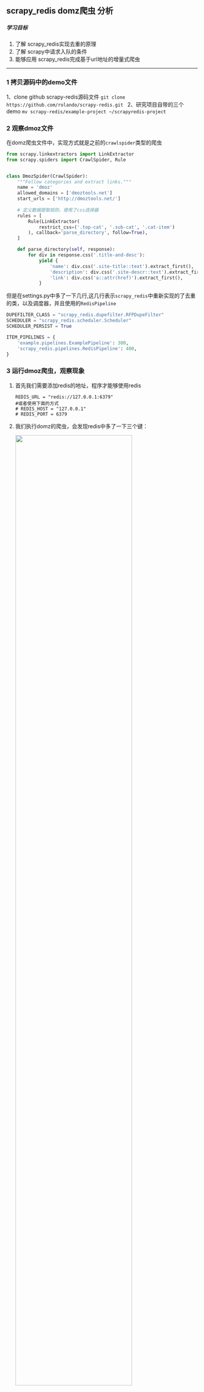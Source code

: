 
##  scrapy_redis domz爬虫 分析

##### 学习目标
1. 了解 scrapy_redis实现去重的原理
2. 了解 scrapy中请求入队的条件
2. 能够应用 scrapy_redis完成基于url地址的增量式爬虫

---------------

### 1 拷贝源码中的demo文件

  1、clone github scrapy-redis源码文件 
  	`git clone https://github.com/rolando/scrapy-redis.git `
  2、研究项目自带的三个demo
  	`mv scrapy-redis/example-project ~/scrapyredis-project`
  	
  	
### 2 观察dmoz文件
在domz爬虫文件中，实现方式就是之前的`crawlspider`类型的爬虫

```python
from scrapy.linkextractors import LinkExtractor
from scrapy.spiders import CrawlSpider, Rule


class DmozSpider(CrawlSpider):
    """Follow categories and extract links."""
    name = 'dmoz'
    allowed_domains = ['dmoztools.net']
    start_urls = ['http://dmoztools.net/']
    
    # 定义数据提取规则，使用了css选择器
    rules = [
        Rule(LinkExtractor(
            restrict_css=('.top-cat', '.sub-cat', '.cat-item')
        ), callback='parse_directory', follow=True),
    ]

    def parse_directory(self, response):
        for div in response.css('.title-and-desc'):
            yield {
                'name': div.css('.site-title::text').extract_first(),
                'description': div.css('.site-descr::text').extract_first().strip(),
                'link': div.css('a::attr(href)').extract_first(),
            }

```

但是在settings.py中多了一下几行,这几行表示`scrapy_redis`中重新实现的了去重的类，以及调度器，并且使用的`RedisPipeline`

```python
DUPEFILTER_CLASS = "scrapy_redis.dupefilter.RFPDupeFilter"
SCHEDULER = "scrapy_redis.scheduler.Scheduler"
SCHEDULER_PERSIST = True

ITEM_PIPELINES = {
    'example.pipelines.ExamplePipeline': 300,
    'scrapy_redis.pipelines.RedisPipeline': 400,
}
```

### 3 运行dmoz爬虫，观察现象

1. 首先我们需要添加redis的地址，程序才能够使用redis

    ```
    REDIS_URL = "redis://127.0.0.1:6379"
    #或者使用下面的方式
    # REDIS_HOST = "127.0.0.1"
    # REDIS_PORT = 6379
    ```
    
2. 我们执行domz的爬虫，会发现redis中多了一下三个键：
  
    <img src="../images/domz运行现象.png" width = "80%" /> 
    
3. 继续执行程序

    继续执行程序，会发现程序在前一次的基础之上继续往后执行，**所以domz爬虫是一个基于url地址的增量式的爬虫**
    
### 4. scrapy_redis的原理分析
我们从settings.py中的三个配置来进行分析
分别是：
- RedisPipeline
- RFPDupeFilter
- Scheduler

##### 4.1 Scrapy_redis之RedisPipeline
RedisPipeline中观察process_item，进行数据的保存，存入了redis中

<img src="../images/redis_pipeline.png" width = "80%" />  

##### 4.2 Scrapy_redis之RFPDupeFilter

RFPDupeFilter 实现了对request对象的加密

<img src="../images/RFP.png" width = "80%" />  

##### 4.3  Scrapy_redis之Scheduler
scrapy_redis调度器的实现了决定什么时候把request对象加入带抓取的队列，同时把请求过的request对象过滤掉

<img src="../images/scheduler.png" width = "80%" /> 

由此可以总结出request对象入队的条件
- request之前没有见过
- request的dont_filter为True，即不过滤
-  start_urls中的url地址会入队，因为他们默认是不过滤


### 7. 动手
需求：抓取京东图书的信息

目标：抓取京东图书包含图书的名字、封面图片地址、图书url地址、作者、出版社、出版时间、价格、图书所属大分类、图书所属小的分类、分类的url地址

url：https://book.jd.com/booksort.html

##### 思路分析：

1. 确定数据抓取的入口

    数据都在dl下的dt和dd中，其中dt是大分类的标签，dd是小分类的标签
    
    对应的思路可以使选择所有的大分类后，选择他下一个兄弟节点即可
    
    xpath中下一个兄弟节点的语法是`following-sibling::*[1]`
    
    <img src="../images/京东数据抓取的入口.png" width = "100%" /> 
    
2. 确定列表页的url地址和程序终止的条件
  
    有下一页
    
    <img src="../images/京东有下一页.png" width = "100%" /> 
    
    没有下一页
    
    <img src="../images/京东没有下一页.png" width = "100%" /> 
    
3. 确定数据的位置
  
    数据大部分都在url地址的响应中，但是价格不在

    <img src="../images/京东列表页数据的位置.png" width = "80%" /> 

    通过`search all file`的方法，找到价格的地址，
    
    <img src="../images/京东数据的位置.png" width = "100%" /> 
    
    对url地址进行删除无用的参数和url解码之后，获取到价格的url为
    
    `https://p.3.cn/prices/mgets?skuIds=J_11635586613`
    
    其中skuId为商品的id，能够在网页中获取

4. 使用scrapy的思路完成爬虫，在settings中添加上scrapy_redis的配置

--------------------

### 小结

1. 知道什么是scrapy_redis
2. 掌握scarpy_redis实现分布式的原理
3. 掌握scrapy_进行url地址加密的方法
4. 掌握request对象入队的条件
5. 能够通过scrapy_redis完成基于url地址的增量式爬虫
    


